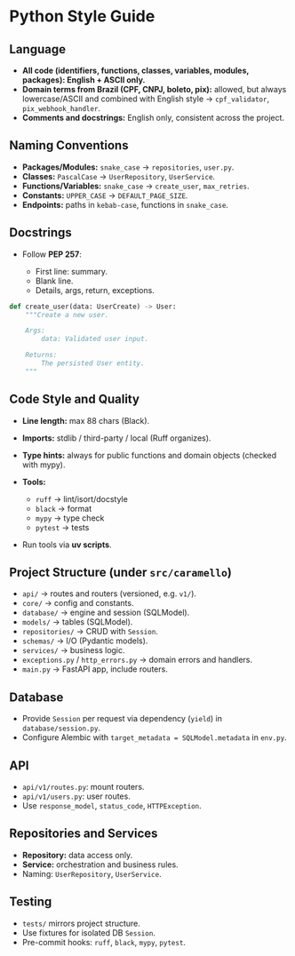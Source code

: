 # Python Style Guide

## Language

* **All code (identifiers, functions, classes, variables, modules, packages): English + ASCII only.**
* **Domain terms from Brazil (CPF, CNPJ, boleto, pix):** allowed, but always lowercase/ASCII and combined with English style → `cpf_validator`, `pix_webhook_handler`.
* **Comments and docstrings:** English only, consistent across the project.

## Naming Conventions

* **Packages/Modules:** `snake_case` → `repositories`, `user.py`.
* **Classes:** `PascalCase` → `UserRepository`, `UserService`.
* **Functions/Variables:** `snake_case` → `create_user`, `max_retries`.
* **Constants:** `UPPER_CASE` → `DEFAULT_PAGE_SIZE`.
* **Endpoints:** paths in `kebab-case`, functions in `snake_case`.

## Docstrings

* Follow **PEP 257**:

  * First line: summary.
  * Blank line.
  * Details, args, return, exceptions.

```python
def create_user(data: UserCreate) -> User:
    """Create a new user.

    Args:
        data: Validated user input.

    Returns:
        The persisted User entity.
    """
```

## Code Style and Quality

* **Line length:** max 88 chars (Black).
* **Imports:** stdlib / third-party / local (Ruff organizes).
* **Type hints:** always for public functions and domain objects (checked with mypy).
* **Tools:**

  * `ruff` → lint/isort/docstyle
  * `black` → format
  * `mypy` → type check
  * `pytest` → tests
* Run tools via **uv scripts**.

## Project Structure (under `src/caramello`)

* `api/` → routes and routers (versioned, e.g. `v1/`).
* `core/` → config and constants.
* `database/` → engine and session (SQLModel).
* `models/` → tables (SQLModel).
* `repositories/` → CRUD with `Session`.
* `schemas/` → I/O (Pydantic models).
* `services/` → business logic.
* `exceptions.py` / `http_errors.py` → domain errors and handlers.
* `main.py` → FastAPI app, include routers.

## Database

* Provide `Session` per request via dependency (`yield`) in `database/session.py`.
* Configure Alembic with `target_metadata = SQLModel.metadata` in `env.py`.

## API

* `api/v1/routes.py`: mount routers.
* `api/v1/users.py`: user routes.
* Use `response_model`, `status_code`, `HTTPException`.

## Repositories and Services

* **Repository:** data access only.
* **Service:** orchestration and business rules.
* Naming: `UserRepository`, `UserService`.

## Testing

* `tests/` mirrors project structure.
* Use fixtures for isolated DB `Session`.
* Pre-commit hooks: `ruff`, `black`, `mypy`, `pytest`.
